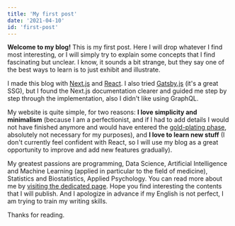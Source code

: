 ```yaml
---
title: 'My first post'
date: '2021-04-10'
id: 'first-post'
---
```


**Welcome to my blog!** This is my first post. Here I will drop whatever I find most interesting, or I will simply try to explain some concepts that I find fascinating but unclear. I know, it sounds a bit strange, but they say one of the best ways to learn is to just exhibit and illustrate. 

I made this blog with [Next.js](https://nextjs.org/) and [React](https://it.reactjs.org/). I also tried [Gatsby.js](https://www.gatsbyjs.com/) (it's a great SSG), but I found the Next.js documentation clearer and guided me step by step through the implementation, also I didn't like using GraphQL.

My website is quite simple, for two reasons: **I love simplicity and minimalism** (because I am a perfectionist, and if I had to add details I would not have finished anymore and would have entered the [gold-plating phase](https://en.wikipedia.org/wiki/Gold_plating_(project_management)), absolutely not necessary for my purposes), and **I love to learn new stuff** (I don't currently feel confident with React, so I will use my blog as a great opportunity to improve and add new features gradually).

My greatest passions are programming, Data Science, Artificial Intelligence and Machine Learning (applied in particular to the field of medicine), Statistics and Biostatistics, Applied Psychology. You can read more about me by [visiting the dedicated page](../pages/about.js). Hope you find interesting the contents that I will publish. And I apologize in advance if my English is not perfect, I am trying to train my writing skills.

Thanks for reading.